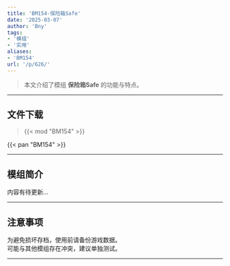 ```yaml
---
title: 'BM154-保险箱Safe'
date: '2025-03-07'
author: 'Bny'
tags:
- '模组'
- '实用'
aliases:
- 'BM154'
url: '/p/626/'
---
```


> 本文介绍了模组 **保险箱Safe** 的功能与特点。

---

## 文件下载  

> {{< mod "BM154" >}}  

{{< pan "BM154" >}}  

---

## 模组简介

>  
内容有待更新...  

---

## 注意事项

>  
为避免损坏存档，使用前请备份游戏数据。  
可能与其他模组存在冲突，建议单独测试。  

---

